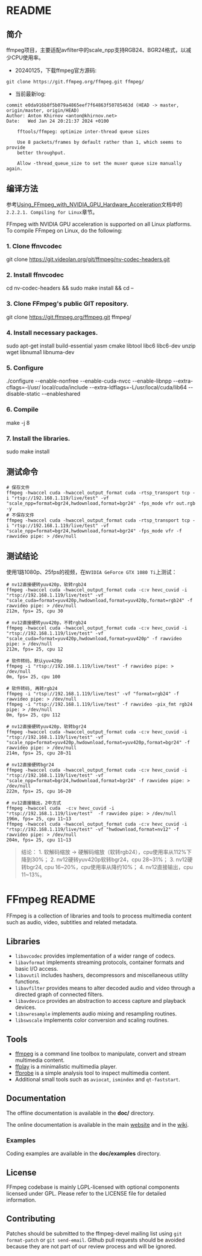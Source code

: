 
README
=============

## 简介
ffmpeg项目，主要适配avfilter中的scale_npp支持RGB24、BGR24格式，以减少CPU使用率。

* 20240125，下载ffmpeg官方源码:
```
git clone https://git.ffmpeg.org/ffmpeg.git ffmpeg/
```
* 当前最新log:  
```  
commit e0da916b8f5b079a4865eef7f64863f50785463d (HEAD -> master, origin/master, origin/HEAD)
Author: Anton Khirnov <anton@khirnov.net>
Date:   Wed Jan 24 20:21:37 2024 +0100

    fftools/ffmpeg: optimize inter-thread queue sizes
    
    Use 8 packets/frames by default rather than 1, which seems to provide
    better throughput.
    
    Allow -thread_queue_size to set the muxer queue size manually again.
```

## 编译方法
参考[Using_FFmpeg_with_NVIDIA_GPU_Hardware_Acceleration](doc/Using_FFmpeg_with_NVIDIA_GPU_Hardware_Acceleration.pdf)文档中的`2.2.2.1. Compiling for Linux`章节。

FFmpeg with NVIDIA GPU acceleration is supported on all Linux platforms.
To compile FFmpeg on Linux, do the following:

### 1. Clone ffnvcodec
git clone https://git.videolan.org/git/ffmpeg/nv-codec-headers.git

### 2. Install ffnvcodec
cd nv-codec-headers && sudo make install && cd –
### 3. Clone FFmpeg's public GIT repository.
git clone https://git.ffmpeg.org/ffmpeg.git ffmpeg/
### 4. Install necessary packages.
sudo apt-get install build-essential yasm cmake libtool libc6 libc6-dev unzip wget
libnuma1 libnuma-dev
### 5. Configure
./configure --enable-nonfree --enable-cuda-nvcc --enable-libnpp --extra-cflags=-I/usr/
local/cuda/include --extra-ldflags=-L/usr/local/cuda/lib64 --disable-static --enableshared
### 6. Compile
make -j 8
### 7. Install the libraries.
sudo make install

## 测试命令
```
# 保存文件
ffmpeg -hwaccel cuda -hwaccel_output_format cuda -rtsp_transport tcp -i "rtsp://192.168.1.119/live/test" -vf "scale_npp=format=bgr24,hwdownload,format=bgr24" -fps_mode vfr out.rgb -y
# 不保存文件
ffmpeg -hwaccel cuda -hwaccel_output_format cuda -rtsp_transport tcp -i "rtsp://192.168.1.119/live/test" -vf "scale_npp=format=bgr24,hwdownload,format=bgr24" -fps_mode vfr -f rawvideo pipe: > /dev/null
```

## 测试结论
使用1路1080p、25fps的视频，在`NVIDIA GeForce GTX 1080 Ti`上测试：

```
# nv12直接硬转yuv420p，软转rgb24
ffmpeg -hwaccel cuda -hwaccel_output_format cuda -c:v hevc_cuvid -i "rtsp://192.168.1.119/live/test" -vf "scale_cuda=format=yuv420p,hwdownload,format=yuv420p,format=rgb24" -f rawvideo pipe: > /dev/null
212m, fps= 25, cpu 30

# nv12直接硬转yuv420p，不转rgb24
ffmpeg -hwaccel cuda -hwaccel_output_format cuda -c:v hevc_cuvid -i "rtsp://192.168.1.119/live/test" -vf "scale_cuda=format=yuv420p,hwdownload,format=yuv420p" -f rawvideo pipe: > /dev/null
212m, fps= 25, cpu 12

# 软件转码，默认yuv420p
ffmpeg -i "rtsp://192.168.1.119/live/test" -f rawvideo pipe: > /dev/null
0m, fps= 25, cpu 100

# 软件转码, 再转rgb24
ffmpeg -i "rtsp://192.168.1.119/live/test" -vf "format=rgb24" -f rawvideo pipe: > /dev/null
ffmpeg -i "rtsp://192.168.1.119/live/test" -f rawvideo -pix_fmt rgb24 pipe: > /dev/null
0m, fps= 25, cpu 112

# nv12直接硬转yuv420p，软转bgr24
ffmpeg -hwaccel cuda -hwaccel_output_format cuda -c:v hevc_cuvid -i "rtsp://192.168.1.119/live/test" -vf "scale_npp=format=yuv420p,hwdownload,format=yuv420p,format=bgr24" -f rawvideo pipe: > /dev/null
214m, fps= 25, cpu 28~31

# nv12直接硬转bgr24
ffmpeg -hwaccel cuda -hwaccel_output_format cuda -c:v hevc_cuvid -i "rtsp://192.168.1.119/live/test" -vf "scale_npp=format=bgr24,hwdownload,format=bgr24" -f rawvideo pipe: > /dev/null
222m, fps= 25, cpu 16~20

# nv12直接输出，2中方式
ffmpeg -hwaccel cuda  -c:v hevc_cuvid -i "rtsp://192.168.1.119/live/test"  -f rawvideo pipe: > /dev/null
196m, fps= 25, cpu 11~13
ffmpeg -hwaccel cuda -hwaccel_output_format cuda -c:v hevc_cuvid -i "rtsp://192.168.1.119/live/test" -vf "hwdownload,format=nv12" -f rawvideo pipe: > /dev/null
204m, fps= 25, cpu 11~13

```
> 结论：
    1. 软解码缩放 -> 硬解码缩放（软转rgb24），cpu使用率从112%下降到30%；
    2. nv12硬转yuv420p软转bgr24，cpu 28~31%；
    3. nv12硬转bgr24, cpu 16~20%，cpu使用率从降约10%；
    4. nv12直接输出，cpu 11~13%。

FFmpeg README
=============

FFmpeg is a collection of libraries and tools to process multimedia content
such as audio, video, subtitles and related metadata.

## Libraries

* `libavcodec` provides implementation of a wider range of codecs.
* `libavformat` implements streaming protocols, container formats and basic I/O access.
* `libavutil` includes hashers, decompressors and miscellaneous utility functions.
* `libavfilter` provides means to alter decoded audio and video through a directed graph of connected filters.
* `libavdevice` provides an abstraction to access capture and playback devices.
* `libswresample` implements audio mixing and resampling routines.
* `libswscale` implements color conversion and scaling routines.

## Tools

* [ffmpeg](https://ffmpeg.org/ffmpeg.html) is a command line toolbox to
  manipulate, convert and stream multimedia content.
* [ffplay](https://ffmpeg.org/ffplay.html) is a minimalistic multimedia player.
* [ffprobe](https://ffmpeg.org/ffprobe.html) is a simple analysis tool to inspect
  multimedia content.
* Additional small tools such as `aviocat`, `ismindex` and `qt-faststart`.

## Documentation

The offline documentation is available in the **doc/** directory.

The online documentation is available in the main [website](https://ffmpeg.org)
and in the [wiki](https://trac.ffmpeg.org).

### Examples

Coding examples are available in the **doc/examples** directory.

## License

FFmpeg codebase is mainly LGPL-licensed with optional components licensed under
GPL. Please refer to the LICENSE file for detailed information.

## Contributing

Patches should be submitted to the ffmpeg-devel mailing list using
`git format-patch` or `git send-email`. Github pull requests should be
avoided because they are not part of our review process and will be ignored.
